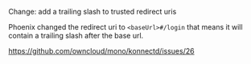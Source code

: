Change: add a trailing slash to trusted redirect uris

Phoenix changed the redirect uri to `<baseUrl>#/login` that means it will contain a trailing slash after the base url.

https://github.com/owncloud/mono/konnectd/issues/26
